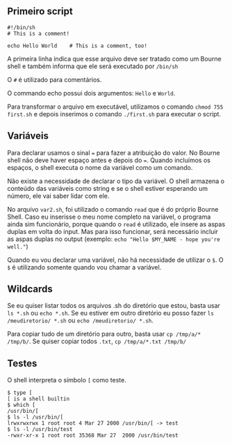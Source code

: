 ## Primeiro script

```shell
#!/bin/sh
# This is a comment!

echo Hello World    # This is a comment, too!
```

A primeira linha indica que esse arquivo deve ser tratado como um Bourne shell e também informa que ele será executado por ``/bin/sh``

O ``#`` é utilizado para comentários. 

O commando echo possui dois argumentos: ``Hello`` e ``World``. 

Para transformar o arquivo em executável, utilizamos o comando ``chmod 755 first.sh`` e depois inserimos o comando ``./first.sh`` para executar o script. 

## Variáveis

Para declarar usamos o sinal ``=`` para fazer a atribuição do valor. No Bourne shell não deve haver espaço antes e depois do ``=``. Quando incluímos os espaços, o shell executa o nome da variável como um comando. 

Não existe a necessidade de declarar o tipo da variável. O shell armazena o conteúdo das variáveis como string e se o shell estiver esperando um número, ele vai saber lidar com ele. 

No arquivo ``var2.sh``, foi utilizado o comando ``read`` que é do próprio Bourne Shell. Caso eu inserisse o meu nome completo na variável, o programa ainda sim funcionário, porque quando o ``read`` é utilizado, ele insere as aspas duplas em volta do input. Mas para isso funcionar, será necessário incluir as aspas duplas no output (exemplo: ``echo "Hello $MY_NAME - hope you're well."``)

Quando eu vou declarar uma variável, não há necessidade de utilizar o ``$``. O ``$`` é utilizando somente quando vou chamar a variável. 

## Wildcards

Se eu quiser listar todos os arquivos .sh do diretório que estou, basta usar ``ls *.sh`` ou ``echo *.sh``. Se eu estiver em outro diretório eu posso fazer ``ls /meudiretorio/ *.sh`` ou ``echo /meudiretorio/ *.sh``.

Para copiar tudo de um diretório para outro, basta usar ``cp /tmp/a/* /tmp/b/``. Se quiser copiar todos ``.txt``, ``cp /tmp/a/*.txt /tmp/b/``

## Testes 

O shell interpreta o símbolo ``[`` como teste. 

```shell
$ type [
[ is a shell builtin
$ which [
/usr/bin/[
$ ls -l /usr/bin/[
lrwxrwxrwx 1 root root 4 Mar 27 2000 /usr/bin/[ -> test
$ ls -l /usr/bin/test
-rwxr-xr-x 1 root root 35368 Mar 27  2000 /usr/bin/test
```

